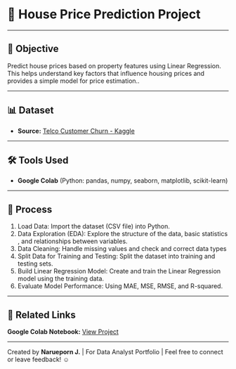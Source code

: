 # 🏡 House Price Prediction Project

---

## 🎯 Objective

Predict house prices based on property features using Linear Regression. This helps understand key factors that influence housing prices and provides a simple model for price estimation..

---
## 📊 Dataset
- **Source:** [Telco Customer Churn - Kaggle](https://www.kaggle.com/datasets/blastchar/telco-customer-churn/data)

---

## 🛠 Tools Used

- **Google Colab** (Python: pandas, numpy, seaborn, matplotlib, scikit-learn) 

---

## 🧩 Process
   
1. Load Data: Import the dataset (CSV file) into Python.
2. Data Exploration (EDA): Explore the structure of the data, basic statistics , and relationships between variables.
3. Data Cleaning: Handle missing values and check and correct data types
4. Split Data for Training and Testing: Split the dataset into training and testing sets.
5. Build Linear Regression Model: Create and train the Linear Regression model using the training data.
6. Evaluate Model Performance: Using MAE, MSE, RMSE, and R-squared.

---

## 📎 Related Links
**Google Colab Notebook:** [View Project](https://colab.research.google.com/github/patnaka/data-portfolios/blob/main/house_price_analysis/House_price_prediction.ipynb)

---

Created by **Narueporn J.** | For Data Analyst Portfolio | Feel free to connect or leave feedback! ☺


